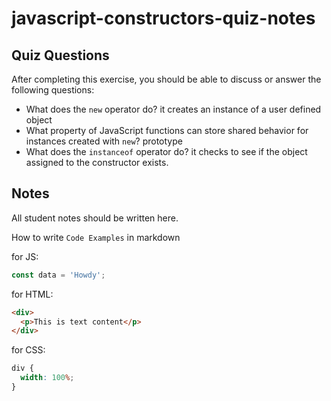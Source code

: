 # javascript-constructors-quiz-notes

## Quiz Questions

After completing this exercise, you should be able to discuss or answer the following questions:

- What does the `new` operator do?
  it creates an instance of a user defined object
- What property of JavaScript functions can store shared behavior for instances created with `new`?
  prototype
- What does the `instanceof` operator do?
  it checks to see if the object assigned to the constructor exists.

## Notes

All student notes should be written here.

How to write `Code Examples` in markdown

for JS:

```javascript
const data = 'Howdy';
```

for HTML:

```html
<div>
  <p>This is text content</p>
</div>
```

for CSS:

```css
div {
  width: 100%;
}
```
